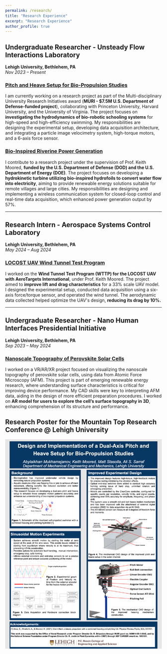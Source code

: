 ```yaml
---
permalink: /research/
title: "Research Experience"
excerpt: "Research Experience"
author_profile: true
---
```


## Undergraduate Researcher - Unsteady Flow Interactions Laboratory
**Lehigh University, Bethlehem, PA**  
*Nov 2023 – Present*

### [Pitch and Heave Setup for Bio-Propulsion Studies](https://drive.google.com/file/d/1jffg0PIKivp45YWeB3Ubjm66hILFO0br/view)
I am currently working on a research project as part of the Multi-disciplinary University Research Initiatives award (**MURI - $7.5M U.S. Department of Defense-funded project**), collaborating with Princeton University, Harvard University, and the University of Virginia. The project focuses on **investigating the hydrodynamics of bio-robotic schooling systems** for high-speed and high-efficiency swimming. My responsibilities are designing the experimental setup, developing data acquisition architecture, and integrating a particle image velocimetry system, high-torque motors, and a 6-axis force sensor.

### [Bio-Inspired Riverine Power Generation](https://engineering.lehigh.edu/meche/research/featured-projects/bio-inspired-riverine-power-generation)
I contribute to a research project under the supervision of Prof. Keith Moored, **funded by the U.S. Department of Defense (DOD) and the U.S. Department of Energy (DOE)**. The project focuses on developing a **hydrokinetic turbine utilizing bio-inspired hydrofoils to convert water flow into electricity**, aiming to provide renewable energy solutions suitable for remote villages and large cities. My responsibilities are designing and implementing a wireless communication system for closed-loop control and real-time data acquisition, which enhanced power generation output by 57%.

---

## Research Intern - Aerospace Systems Control Laboratory
**Lehigh University, Bethlehem, PA**  
*May 2024 – Aug 2024*

### [LOCOST UAV Wind Tunnel Test Program](http://www.aerotargets.com/)

I worked on the **Wind Tunnel Test Program (WTTP) for the LOCOST UAV with AeroTargets International**, under Prof. Keith Moored. The project aimed to **improve lift and drag characteristics** for a 33% scale UAV model. I designed the experimental setup, conducted data acquisition using a six-axis force/torque sensor, and operated the wind tunnel. The aerodynamic data collected helped optimize the UAV's design, **reducing its drag by 10%.**

---

## Undergraduate Researcher - Nano Human Interfaces Presidential Initiative
**Lehigh University, Bethlehem, PA**  
*Sep 2023 – May 2024*

### [Nanoscale Topography of Perovskite Solar Cells](https://nhi.lehigh.edu/projects/perovskite-solar-cell-surface)

I worked on a VR/AR/XR project focused on visualizing the nanoscale topography of perovskite solar cells, using data from Atomic Force Microscopy (AFM). This project is part of emerging renewable energy research, where understanding surface characteristics is critical for improving device performance. My CAD skills were key to interpreting AFM data, aiding in the design of more efficient preparation procedures. I worked on **AR model for users to explore the cell’s surface topography in 3D**, enhancing comprehension of its structure and performance.


## Research Poster for the Mountain Top Research Conference @ Lehigh University
![pic](/images/poster.png)
